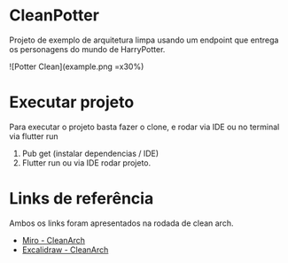 # CleanPotter

Projeto de exemplo de arquitetura limpa usando um endpoint que entrega os personagens do mundo de HarryPotter.

![Potter Clean](example.png =x30%)

# Executar projeto

Para executar o projeto basta fazer o clone, e rodar via IDE ou no terminal via flutter run

1. Pub get (instalar dependencias / IDE)
2. Flutter run ou via IDE rodar projeto.

# Links de referência

Ambos os links foram apresentados na rodada de clean arch.

- [Miro - CleanArch](https://miro.com/app/board/o9J_lIZTxDs=/?share_link_id=704438362778)
- [Excalidraw - CleanArch](https://excalidraw.com/#json=-fg2k2yNZeeUAxJkrYVB5,KdS4HmuhkNK04eQd-9vdpA)
